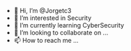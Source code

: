 - 👋 Hi, I’m @Jorgetc3
- 👀 I’m interested in Security
- 🌱 I’m currently learning CyberSecurity
- 💞️ I’m looking to collaborate on ...
- 📫 How to reach me ...

<!---
Jorgetc3/Jorgetc3 is a ✨ special ✨ repository because its `README.md` (this file) appears on your GitHub profile.
You can click the Preview link to take a look at your changes.
--->
